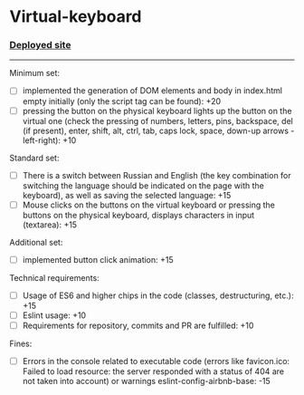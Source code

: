 # Virtual-keyboard

### [Deployed site](https://nastya07s.github.io/virtual-keyboard/)

---

Minimum set:
- [ ] implemented the generation of DOM elements and body in index.html empty initially (only the script tag can be found): +20
- [ ] pressing the button on the physical keyboard lights up the button on the virtual one (check the pressing of numbers, letters, pins, backspace, del (if present), enter, shift, alt, ctrl, tab, caps lock, space, down-up arrows - left-right): +10

Standard set:
- [ ] There is a switch between Russian and English (the key combination for switching the language should be indicated on the page with the keyboard), as well as saving the selected language: +15
- [ ] Mouse clicks on the buttons on the virtual keyboard or pressing the buttons on the physical keyboard, displays characters in input (textarea): +15

Additional set:
- [ ] implemented button click animation: +15

Technical requirements:
- [ ] Usage of ES6 and higher chips in the code (classes, destructuring, etc.): +15
- [ ] Eslint usage: +10
- [ ] Requirements for repository, commits and PR are fulfilled: +10

Fines:
- [ ] Errors in the console related to executable code (errors like favicon.ico: Failed to load resource: the server responded with a status of 404 are not taken into account) or warnings eslint-config-airbnb-base: -15
